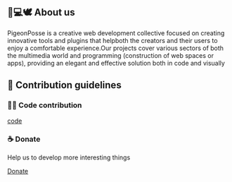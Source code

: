 ## 👨💻🕊️ About us

PigeonPosse is a creative web development collective focused on creating innovative tools and plugins that helpboth the creators and their users to enjoy a comfortable experience.Our projects cover various sectors of both the multimedia world and programming (construction of web spaces or apps), providing an elegant and effective solution both in code and visually

## 🌈 Contribution guidelines

### 👨‍💻 Code contribution

[code](https://pigeonposse.com/) 


### ☕ Donate

Help us to develop more interesting things

[Donate](https://pigeonposse.com/?popup=donate) 

